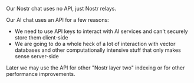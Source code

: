 Our Nostr chat uses no API, just Nostr relays.

Our AI chat uses an API for a few reasons:

- We need to use API keys to interact with AI services and can't securely store them client-side
- We are going to do a whole heck of a lot of interaction with vector databases and other computationally intensive stuff that only makes sense server-side

Later we may use the API for other "Nostr layer two" indexing or for other performance improvements.
